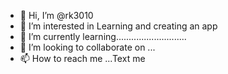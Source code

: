 - 👋 Hi, I’m @rk3010
- 👀 I’m interested in Learning and creating an app
- 🌱 I’m currently learning............................
- 💞️ I’m looking to collaborate on ...
- 📫 How to reach me ...Text me

<!---
rk3010/rk3010 is a ✨ special ✨ repository because its `README.md` (this file) appears on your GitHub profile.
You can click the Preview link to take a look at your changes.
--->
